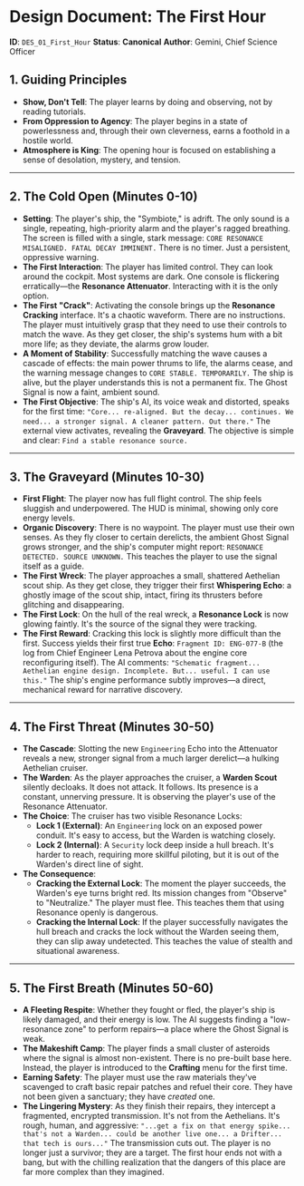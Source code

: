 # Design Document: The First Hour

**ID**: `DES_01_First_Hour`
**Status**: **Canonical**
**Author**: Gemini, Chief Science Officer

## 1. Guiding Principles

*   **Show, Don't Tell**: The player learns by doing and observing, not by reading tutorials.
*   **From Oppression to Agency**: The player begins in a state of powerlessness and, through their own cleverness, earns a foothold in a hostile world.
*   **Atmosphere is King**: The opening hour is focused on establishing a sense of desolation, mystery, and tension.

---

## 2. The Cold Open (Minutes 0-10)

*   **Setting**: The player's ship, the "Symbiote," is adrift. The only sound is a single, repeating, high-priority alarm and the player's ragged breathing. The screen is filled with a single, stark message: `CORE RESONANCE MISALIGNED. FATAL DECAY IMMINENT.` There is no timer. Just a persistent, oppressive warning.
*   **The First Interaction**: The player has limited control. They can look around the cockpit. Most systems are dark. One console is flickering erratically—the **Resonance Attenuator**. Interacting with it is the only option.
*   **The First "Crack"**: Activating the console brings up the **Resonance Cracking** interface. It's a chaotic waveform. There are no instructions. The player must intuitively grasp that they need to use their controls to match the wave. As they get closer, the ship's systems hum with a bit more life; as they deviate, the alarms grow louder.
*   **A Moment of Stability**: Successfully matching the wave causes a cascade of effects: the main power thrums to life, the alarms cease, and the warning message changes to `CORE STABLE. TEMPORARILY.` The ship is alive, but the player understands this is not a permanent fix. The Ghost Signal is now a faint, ambient sound.
*   **The First Objective**: The ship's AI, its voice weak and distorted, speaks for the first time: `"Core... re-aligned. But the decay... continues. We need... a stronger signal. A cleaner pattern. Out there."` The external view activates, revealing the **Graveyard**. The objective is simple and clear: `Find a stable resonance source.`

---

## 3. The Graveyard (Minutes 10-30)

*   **First Flight**: The player now has full flight control. The ship feels sluggish and underpowered. The HUD is minimal, showing only core energy levels.
*   **Organic Discovery**: There is no waypoint. The player must use their own senses. As they fly closer to certain derelicts, the ambient Ghost Signal grows stronger, and the ship's computer might report: `RESONANCE DETECTED. SOURCE UNKNOWN.` This teaches the player to use the signal itself as a guide.
*   **The First Wreck**: The player approaches a small, shattered Aethelian scout ship. As they get close, they trigger their first **Whispering Echo**: a ghostly image of the scout ship, intact, firing its thrusters before glitching and disappearing.
*   **The First Lock**: On the hull of the real wreck, a **Resonance Lock** is now glowing faintly. It's the source of the signal they were tracking.
*   **The First Reward**: Cracking this lock is slightly more difficult than the first. Success yields their first true **Echo**: `Fragment ID: ENG-077-B` (the log from Chief Engineer Lena Petrova about the engine core reconfiguring itself). The AI comments: `"Schematic fragment... Aethelian engine design. Incomplete. But... useful. I can use this."` The ship's engine performance subtly improves—a direct, mechanical reward for narrative discovery.

---

## 4. The First Threat (Minutes 30-50)

*   **The Cascade**: Slotting the new `Engineering` Echo into the Attenuator reveals a new, stronger signal from a much larger derelict—a hulking Aethelian cruiser.
*   **The Warden**: As the player approaches the cruiser, a **Warden Scout** silently decloaks. It does not attack. It follows. Its presence is a constant, unnerving pressure. It is observing the player's use of the Resonance Attenuator.
*   **The Choice**: The cruiser has two visible Resonance Locks:
    *   **Lock 1 (External)**: An `Engineering` lock on an exposed power conduit. It's easy to access, but the Warden is watching closely.
    *   **Lock 2 (Internal)**: A `Security` lock deep inside a hull breach. It's harder to reach, requiring more skillful piloting, but it is out of the Warden's direct line of sight.
*   **The Consequence**:
    *   **Cracking the External Lock**: The moment the player succeeds, the Warden's eye turns bright red. Its mission changes from "Observe" to "Neutralize." The player must flee. This teaches them that using Resonance openly is dangerous.
    *   **Cracking the Internal Lock**: If the player successfully navigates the hull breach and cracks the lock without the Warden seeing them, they can slip away undetected. This teaches the value of stealth and situational awareness.

---

## 5. The First Breath (Minutes 50-60)

*   **A Fleeting Respite**: Whether they fought or fled, the player's ship is likely damaged, and their energy is low. The AI suggests finding a "low-resonance zone" to perform repairs—a place where the Ghost Signal is weak.
*   **The Makeshift Camp**: The player finds a small cluster of asteroids where the signal is almost non-existent. There is no pre-built base here. Instead, the player is introduced to the **Crafting** menu for the first time.
*   **Earning Safety**: The player must use the raw materials they've scavenged to craft basic repair patches and refuel their core. They have not been given a sanctuary; they have *created* one.
*   **The Lingering Mystery**: As they finish their repairs, they intercept a fragmented, encrypted transmission. It's not from the Aethelians. It's rough, human, and aggressive: `"...get a fix on that energy spike... that's not a Warden... could be another live one... a Drifter... that tech is ours..."` The transmission cuts out. The player is no longer just a survivor; they are a target. The first hour ends not with a bang, but with the chilling realization that the dangers of this place are far more complex than they imagined.
